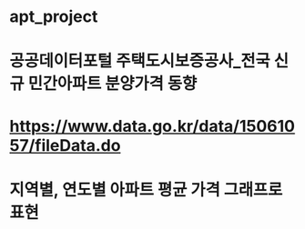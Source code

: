 # apt_project
# 공공데이터포털 주택도시보증공사_전국 신규 민간아파트 분양가격 동향 
# https://www.data.go.kr/data/15061057/fileData.do
# 지역별, 연도별 아파트 평균 가격 그래프로 표현